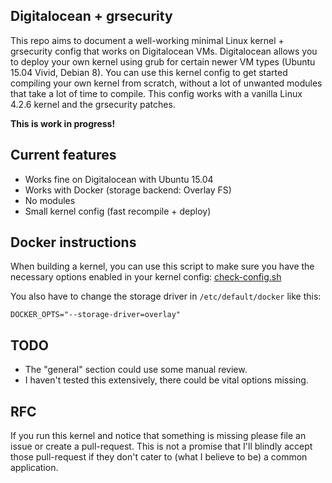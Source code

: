 ## Digitalocean + grsecurity

This repo aims to document a well-working minimal Linux kernel + grsecurity
config that works on Digitalocean VMs. Digitalocean allows you to deploy your
own kernel using grub for certain newer VM types (Ubuntu 15.04 Vivid, Debian
8). You can use this kernel config to get started compiling your own kernel
from scratch, without a lot of unwanted modules that take a lot of time to
compile. This config works with a vanilla Linux 4.2.6 kernel and the grsecurity
patches.

**This is work in progress!**

## Current features

- Works fine on Digitalocean with Ubuntu 15.04
- Works with Docker (storage backend: Overlay FS)
- No modules
- Small kernel config (fast recompile + deploy)

## Docker instructions
When building a kernel, you can use this script to make sure you have the
necessary options enabled in your kernel config:
[check-config.sh](https://github.com/docker/docker/blob/master/contrib/check-config.sh)

You also have to change the storage driver in `/etc/default/docker` like this:
```
DOCKER_OPTS="--storage-driver=overlay"
```

## TODO

- The "general" section could use some manual review.
- I haven't tested this extensively, there could be vital options missing.

## RFC

If you run this kernel and notice that something is missing please file an
issue or create a pull-request. This is not a promise that I'll blindly accept
those pull-request if they don't cater to (what I believe to be) a common
application.
